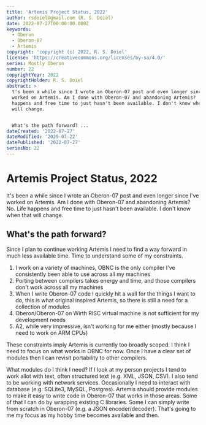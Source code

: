```yaml
---
title: 'Artemis Project Status, 2022'
author: rsdoiel@gmail.com (R. S. Doiel)
date: 2022-07-27T00:00:00.000Z
keywords:
  - Oberon
  - Oberon-07
  - Artemis
copyright: 'copyright (c) 2022, R. S. Doiel'
license: 'https://creativecommons.org/licenses/by-sa/4.0/'
series: Mostly Oberon
number: 22
copyrightYear: 2022
copyrightHolder: R. S. Doiel
abstract: >
  t's been a while since I wrote an Oberon-07 post and even longer since I've
  worked on Artemis. Am I done with Oberon-07 and abandoning Artemis?  No. Life
  happens and free time to just hasn't been available. I don't know when that
  will change.


  What's the path forward? ...
dateCreated: '2022-07-27'
dateModified: '2025-07-22'
datePublished: '2022-07-27'
seriesNo: 22
---
```


Artemis Project Status, 2022
============================

It's been a while since I wrote an Oberon-07 post and even longer since I've worked on Artemis. Am I done with Oberon-07 and abandoning Artemis?  No. Life happens and free time to just hasn't been available. I don't know when that will change.

What's the path forward?
------------------------

Since I plan to continue working Artemis I need to find a way forward in much less available time. Time to understand some of my constraints. 

1. I work on a variety of machines, OBNC is the only compiler I've consistently been able to use across all my machines
2. Porting between compilers takes energy and time, and those compilers don't work across all my machines
3. When I write Oberon-07 code I quickly hit a wall for the things I want to do, this is what original inspired Artemis, so there is still a need for a collection of modules
4. Oberon/Oberon-07 on Wirth RISC virtual machine is not sufficient for my development needs
5. A2, while very impressive, isn't working for me either (mostly because I need to work on ARM CPUs)

These constraints imply Artemis is currently too broadly scoped. I think I need to focus on what works in OBNC for now. Once I have a clear set of modules then I can revisit portability to other compilers.

What modules do I think I need? If I look at my person projects I tend to work allot with text, often structured text (e.g. XML, JSON, CSV). I also tend to be working with network services. Occasionally I need to interact with database (e.g. SQLite3, MySQL, Postgres).  Artemis should provide modules to make it easy to write code in Oberon-07 that works in those areas. Some of that I can do by wrapping existing C libraries. Some I can simply write from scratch in Oberon-07 (e.g. a JSON encoder/decoder). That's going to me my focus as my hobby time becomes available and then.